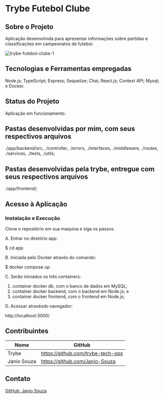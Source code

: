 # Trybe Futebol Clube

## Sobre o Projeto
Aplicação desenvolvida para apresentar informações sobre partidas e classificações em campeonatos de futebol.

![trybe-futebol-clube-1](./app/frontend/TFC.gif)

## Tecnologias e Ferramentas empregadas

Node.js;
TypeScript;
Express;
Sequelize;
Chai;
React.js;
Context API;
Mysql; e
Docker.

## Status do Projeto
Aplicação em funcionamento.

## Pastas desenvolvidas por mim, com seus respectivos arquivos

./app/backend/src, 
./controller,
./errors,
./interfaces,
./middleware,
./routes,
./services,
./tests,
./utils;

## Pastas desenvolvidas pela trybe, entregue com seus respectivos arquivos

./app/frontend/;



## Acesso à Aplicação
### Instalação e Execução

Clone o repositório em sua maquina e siga os passos.

A. Entrar no diretório app:

  $ cd app

B. Iniciada pelo Docker através do comando:
  
  $ docker compose up

C. Serão iniciados os três containers:
  1. container docker db, com o banco de dados em MySQL;
  2. container docker backend, com o backend em Node.js; e
  3. container docker frontend, com o frontend em Node.js;

D. Acessar atravésdo navegador:
  <p>http://localhost:3000/</p>

## Contribuintes
|Nome|GitHub|
| -------- | -------- |
|Trybe|https://github.com/trybe-tech-ops|
|Janio Souza|https://github.com/Janio-Souza|

## Contato
[GitHub: Janio Souza](https://github.com/Janio-Souza)
